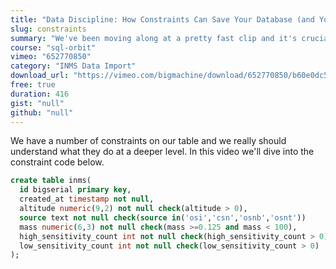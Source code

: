 ```yaml
---
title: "Data Discipline: How Constraints Can Save Your Database (and Your Sanity)"
slug: constraints
summary: "We've been moving along at a pretty fast clip and it's crucial that we don't go too fast, skimming over super important concepts like constraints!"
course: "sql-orbit"
vimeo: "652770850"
category: "INMS Data Import"
download_url: "https://vimeo.com/bigmachine/download/652770850/b60e0dc590"
free: true
duration: 416
gist: "null"
github: "null"
---
```


We have a number of constraints on our table and we really should understand what they do at a deeper level. In this video we'll dive into the constraint code below.

```sql
create table inms(
  id bigserial primary key,
  created_at timestamp not null,
  altitude numeric(9,2) not null check(altitude > 0),
  source text not null check(source in('osi','csn','osnb','osnt'))
  mass numeric(6,3) not null check(mass >=0.125 and mass < 100),
  high_sensitivity_count int not null check(high_sensitivity_count > 0),
  low_sensitivity_count int not null check(low_sensitivity_count > 0)
);
```
